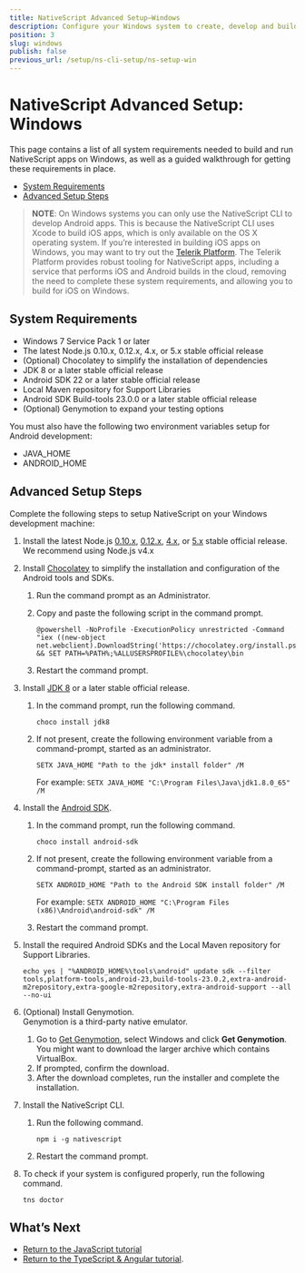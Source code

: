```yaml
---
title: NativeScript Advanced Setup—Windows
description: Configure your Windows system to create, develop and build projects locally with NativeScript.
position: 3
slug: windows
publish: false
previous_url: /setup/ns-cli-setup/ns-setup-win
---
```


# NativeScript Advanced Setup: Windows

This page contains a list of all system requirements needed to build and run NativeScript apps on Windows, as well as a guided walkthrough for getting these requirements in place.

* [System Requirements](#system-requirements)
* [Advanced Setup Steps](#advanced-setup-steps)

> **NOTE**: On Windows systems you can only use the NativeScript CLI to develop Android apps. This is because the NativeScript CLI uses Xcode to build iOS apps, which is only available on the OS X operating system. If you’re interested in building iOS apps on Windows, you may want to try out the [Telerik Platform](http://www.telerik.com/platform). The Telerik Platform provides robust tooling for NativeScript apps, including a service that performs iOS and Android builds in the cloud, removing the need to complete these system requirements, and allowing you to build for iOS on Windows.

## System Requirements

* Windows 7 Service Pack 1 or later
* The latest Node.js 0.10.x, 0.12.x, 4.x, or 5.x stable official release
* (Optional) Chocolatey to simplify the installation of dependencies
* JDK 8 or a later stable official release
* Android SDK 22 or a later stable official release
* Local Maven repository for Support Libraries
* Android SDK Build-tools 23.0.0 or a later stable official release
* (Optional) Genymotion to expand your testing options

You must also have the following two environment variables setup for Android development:

* JAVA_HOME
* ANDROID_HOME

## Advanced Setup Steps

Complete the following steps to setup NativeScript on your Windows development machine:

1. Install the latest Node.js [0.10.x](https://nodejs.org/dist/latest-v0.10.x/), [0.12.x](https://nodejs.org/dist/latest-v0.12.x/), [4.x](https://nodejs.org/dist/latest-v4.x/), or [5.x](https://nodejs.org/dist/latest-v5.x/) stable official release. We recommend using Node.js v4.x
1. Install [Chocolatey](https://chocolatey.org) to simplify the installation and configuration of the Android tools and SDKs.
    1. Run the command prompt as an Administrator.
    1. Copy and paste the following script in the command prompt.

        ```Shell
        @powershell -NoProfile -ExecutionPolicy unrestricted -Command "iex ((new-object net.webclient).DownloadString('https://chocolatey.org/install.ps1'))" && SET PATH=%PATH%;%ALLUSERSPROFILE%\chocolatey\bin
        ```
    1. Restart the command prompt.
1. Install [JDK 8](http://www.oracle.com/technetwork/java/javase/downloads/index.html) or a later stable official release.
    1. In the command prompt, run the following command.

        ```Shell
        choco install jdk8
        ```
    1. If not present, create the following environment variable from a command-prompt, started as an administrator.

        ```
        SETX JAVA_HOME "Path to the jdk* install folder" /M
        ```

        For example: `SETX JAVA_HOME "C:\Program Files\Java\jdk1.8.0_65" /M`
1. Install the [Android SDK](http://developer.android.com/sdk/index.html).
    1. In the command prompt, run the following command.

        ```Shell
        choco install android-sdk
        ```
    1. If not present, create the following environment variable from a command-prompt, started as an administrator.

        ```
        SETX ANDROID_HOME "Path to the Android SDK install folder" /M
        ```

        For example: `SETX ANDROID_HOME "C:\Program Files (x86)\Android\android-sdk" /M`
    1. Restart the command prompt.
1. Install the required Android SDKs and the Local Maven repository for Support Libraries.

    ```Shell
    echo yes | "%ANDROID_HOME%\tools\android" update sdk --filter tools,platform-tools,android-23,build-tools-23.0.2,extra-android-m2repository,extra-google-m2repository,extra-android-support --all --no-ui
    ```
1. (Optional) Install Genymotion.<br/>Genymotion is a third-party native emulator.
    1. Go to [Get Genymotion](https://www.genymotion.com/#!/download), select Windows and click **Get Genymotion**.<br/>You might want to download the larger archive which contains VirtualBox.
    1. If prompted, confirm the download.
    1. After the download completes, run the installer and complete the installation.
1. Install the NativeScript CLI.
    1. Run the following command.

        ```Shell
        npm i -g nativescript
        ```
    1. Restart the command prompt.
1. To check if your system is configured properly, run the following command.

    ```Shell
    tns doctor
    ```

## What’s Next

* [Return to the JavaScript tutorial](/tutorial/ng-chapter-1#11-install-nativescript-and-configure-your-environment)
* [Return to the TypeScript & Angular tutorial](/angular/tutorial/ng-chapter-1#11-install-nativescript-and-configure-your-environment).
